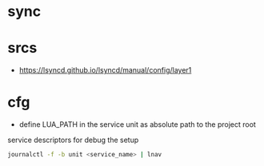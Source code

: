 # sync

# srcs

- <https://lsyncd.github.io/lsyncd/manual/config/layer1>

# cfg

- define LUA_PATH in the service unit as absolute path to the project root

service descriptors for debug the setup

```bash
journalctl -f -b unit <service_name> | lnav
```
